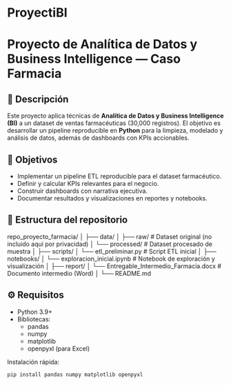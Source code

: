 # ProyectiBI
# Proyecto de Analítica de Datos y Business Intelligence — Caso Farmacia

## 📌 Descripción
Este proyecto aplica técnicas de **Analítica de Datos y Business Intelligence (BI)** a un dataset de ventas farmacéuticas (30,000 registros).
El objetivo es desarrollar un pipeline reproducible en **Python** para la limpieza, modelado y análisis de datos, además de dashboards con KPIs accionables.

## 🎯 Objetivos
- Implementar un pipeline ETL reproducible para el dataset farmacéutico.
- Definir y calcular KPIs relevantes para el negocio.
- Construir dashboards con narrativa ejecutiva.
- Documentar resultados y visualizaciones en reportes y notebooks.

## 📂 Estructura del repositorio
repo_proyecto_farmacia/
│
├── data/
│ ├── raw/ # Dataset original (no incluido aquí por privacidad)
│ └── processed/ # Dataset procesado de muestra
│
├── scripts/
│ └── etl_preliminar.py # Script ETL inicial
│
├── notebooks/
│ └── exploracion_inicial.ipynb # Notebook de exploración y visualización
│
├── report/
│ └── Entregable_Intermedio_Farmacia.docx # Documento intermedio (Word)
│
└── README.md


## ⚙️ Requisitos
- Python 3.9+
- Bibliotecas:
  - pandas
  - numpy
  - matplotlib
  - openpyxl (para Excel)

Instalación rápida:
```bash
pip install pandas numpy matplotlib openpyxl
